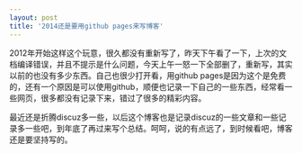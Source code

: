 ```yaml
---
layout: post
title: '2014还是要用github pages来写博客'
---
```

2012年开始这样这个玩意，很久都没有重新写了，昨天下午看了一下，上次的文档编译错误，并且不提示是什么问题，今天上午一怒一下全部删了，重新写，其实以前的也没有多少东西。自己也很少打开看，用github pages是因为这个是免费的，还有一个原因是可以使用github，顺便也记录一下自己的一些东西，经常看一些网页，很多都没有记录下来，错过了很多的精彩内容。

最近还是折腾discuz多一些，以后这个博客也是记录discuz的一些文章和一些记录多一些吧，到年底了再过来写个总结。呵呵，说的有点远了，到时候看吧，博客还是要坚持写的。
